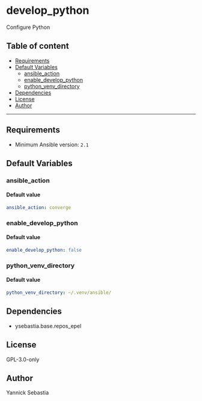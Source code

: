# develop_python

Configure Python

## Table of content

- [Requirements](#requirements)
- [Default Variables](#default-variables)
  - [ansible_action](#ansible_action)
  - [enable_develop_python](#enable_develop_python)
  - [python_venv_directory](#python_venv_directory)
- [Dependencies](#dependencies)
- [License](#license)
- [Author](#author)

---

## Requirements

- Minimum Ansible version: `2.1`

## Default Variables

### ansible_action

#### Default value

```YAML
ansible_action: converge
```

### enable_develop_python

#### Default value

```YAML
enable_develop_python: false
```

### python_venv_directory

#### Default value

```YAML
python_venv_directory: ~/.venv/ansible/
```

## Dependencies

- ysebastia.base.repos_epel

## License

GPL-3.0-only

## Author

Yannick Sebastia
